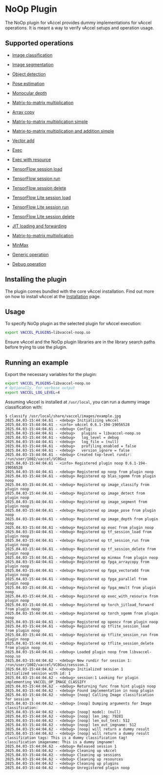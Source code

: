# NoOp Plugin

The NoOp plugin for vAccel provides dummy implementations for vAccel operations.
It is meant a way to verify vAccel setups and operation usage.

## Supported operations

- [Image classification](../../../api/api-reference/operations.md#image-classification)
- [Image segmentation](../../../api/api-reference/operations.md#image-segmentation)
- [Object detection](../../../api/api-reference/operations.md#object-detection)
- [Pose estimation](../../../api/api-reference/operations.md#pose-estimation)
- [Monocular depth](../../../api/api-reference/operations.md#monocular-depth)

- [Matrix-to-matrix multiplication](../../../api/api-reference/operations.md#matrix-to-matrix-multiplication)
- [Array copy](../../../api/api-reference/operations.md#array-copy)
- [Matrix-to-matrix multiplication simple](../../../api/api-reference/operations.md#matrix-to-matrix-multiplication-simple)
- [Matrix-to-matrix multiplication and addition simple](../../../api/api-reference/operations.md#matrix-to-matrix-multiplication-and-addition-simple-wip)
- [Vector add](../../../api/api-reference/operations.md#vector-add)

- [Exec](../../../api/api-reference/operations.md#exec)
- [Exec with resource](../../../api/api-reference/operations.md#exec-with-resource)

- [TensorFlow session load](../../../api/api-reference/operations.md#tensorflow-session-load)
- [TensorFlow session run](../../../api/api-reference/operations.md#tensorflow-session-run)
- [TensorFlow session delete](../../../api/api-reference/operations.md#tensorflow-session-delete)
- [TensorFlow Lite session load](../../../api/api-reference/operations.md#tensorflow-lite-session-load)
- [TensorFlow Lite session run](../../../api/api-reference/operations.md#tensorflow-lite-session-run)
- [TensorFlow Lite session delete](../../../api/api-reference/operations.md#tensorflow-lite-session-delete)

- [JIT loading and forwarding](../../../api/api-reference/operations.md#jit-loading-and-forwarding)
- [Matrix-to-matrix multiplication](../../../api/api-reference/operations.md#matrix-to-matrix-multiplication_1)

- [MinMax](../../../api/api-reference/operations.md#minmax)
- [Generic operation](../../../api/api-reference/operations.md#generic-operation)
- [Debug operation](../../../api/api-reference/operations.md#debug-operation)

## Installing the plugin

The plugin comes bundled with the core vAccel installation. Find out more on how
to install vAccel at the
[Installation](../../../getting-started/installation.md) page.

## Usage

To specify NoOp plugin as the selected plugin for vAccel execution:

```sh
export VACCEL_PLUGINS=libvaccel-noop.so
```

Ensure vAccel and the NoOp plugin libraries are in the library search paths
before trying to use the plugin.

## Running an example

Export the necessary variables for the plugin:

```sh
export VACCEL_PLUGINS=libvaccel-noop.so
# Optionally, for verbose output
export VACCEL_LOG_LEVEL=4
```

Assuming vAccel is installed at `/usr/local`, you can run a dummy image
classification with:

```console
$ classify /usr/local/share/vaccel/images/example.jpg
2025.04.03-15:44:04.61 - <debug> Initializing vAccel
2025.04.03-15:44:04.61 - <info> vAccel 0.6.1-194-19056528
2025.04.03-15:44:04.61 - <debug> Config:
2025.04.03-15:44:04.61 - <debug>   plugins = libvaccel-noop.so
2025.04.03-15:44:04.61 - <debug>   log_level = debug
2025.04.03-15:44:04.61 - <debug>   log_file = (null)
2025.04.03-15:44:04.61 - <debug>   profiling_enabled = false
2025.04.03-15:44:04.61 - <debug>   version_ignore = false
2025.04.03-15:44:04.61 - <debug> Created top-level rundir: /run/user/1002/vaccel/VC0Gxz
2025.04.03-15:44:04.61 - <info> Registered plugin noop 0.6.1-194-19056528
2025.04.03-15:44:04.61 - <debug> Registered op noop from plugin noop
2025.04.03-15:44:04.61 - <debug> Registered op blas_sgemm from plugin noop
2025.04.03-15:44:04.61 - <debug> Registered op image_classify from plugin noop
2025.04.03-15:44:04.61 - <debug> Registered op image_detect from plugin noop
2025.04.03-15:44:04.61 - <debug> Registered op image_segment from plugin noop
2025.04.03-15:44:04.61 - <debug> Registered op image_pose from plugin noop
2025.04.03-15:44:04.61 - <debug> Registered op image_depth from plugin noop
2025.04.03-15:44:04.61 - <debug> Registered op exec from plugin noop
2025.04.03-15:44:04.61 - <debug> Registered op tf_session_load from plugin noop
2025.04.03-15:44:04.61 - <debug> Registered op tf_session_run from plugin noop
2025.04.03-15:44:04.61 - <debug> Registered op tf_session_delete from plugin noop
2025.04.03-15:44:04.61 - <debug> Registered op minmax from plugin noop
2025.04.03-15:44:04.61 - <debug> Registered op fpga_arraycopy from plugin noop
2025.04.03-15:44:04.61 - <debug> Registered op fpga_vectoradd from plugin noop
2025.04.03-15:44:04.61 - <debug> Registered op fpga_parallel from plugin noop
2025.04.03-15:44:04.61 - <debug> Registered op fpga_mmult from plugin noop
2025.04.03-15:44:04.61 - <debug> Registered op exec_with_resource from plugin noop
2025.04.03-15:44:04.61 - <debug> Registered op torch_jitload_forward from plugin noop
2025.04.03-15:44:04.61 - <debug> Registered op torch_sgemm from plugin noop
2025.04.03-15:44:04.61 - <debug> Registered op opencv from plugin noop
2025.04.03-15:44:04.61 - <debug> Registered op tflite_session_load from plugin noop
2025.04.03-15:44:04.61 - <debug> Registered op tflite_session_run from plugin noop
2025.04.03-15:44:04.61 - <debug> Registered op tflite_session_delete from plugin noop
2025.04.03-15:44:04.61 - <debug> Loaded plugin noop from libvaccel-noop.so
2025.04.03-15:44:04.62 - <debug> New rundir for session 1: /run/user/1002/vaccel/VC0Gxz/session.1
2025.04.03-15:44:04.62 - <debug> Initialized session 1
Initialized session with id: 1
2025.04.03-15:44:04.62 - <debug> session:1 Looking for plugin implementing VACCEL_OP_IMAGE_CLASSIFY
2025.04.03-15:44:04.62 - <debug> Returning func from hint plugin noop
2025.04.03-15:44:04.62 - <debug> Found implementation in noop plugin
2025.04.03-15:44:04.62 - <debug> [noop] Calling Image classification for session 1
2025.04.03-15:44:04.62 - <debug> [noop] Dumping arguments for Image classification:
2025.04.03-15:44:04.62 - <debug> [noop] model: (null)
2025.04.03-15:44:04.62 - <debug> [noop] len_img: 79281
2025.04.03-15:44:04.62 - <debug> [noop] len_out_text: 512
2025.04.03-15:44:04.62 - <debug> [noop] len_out_imgname: 512
2025.04.03-15:44:04.62 - <debug> [noop] will return a dummy result
2025.04.03-15:44:04.62 - <debug> [noop] will return a dummy result
classification tags: This is a dummy classification tag!
classification imagename: This is a dummy imgname!
2025.04.03-15:44:04.62 - <debug> Released session 1
2025.04.03-15:44:04.62 - <debug> Cleaning up vAccel
2025.04.03-15:44:04.62 - <debug> Cleaning up sessions
2025.04.03-15:44:04.62 - <debug> Cleaning up resources
2025.04.03-15:44:04.62 - <debug> Cleaning up plugins
2025.04.03-15:44:04.62 - <debug> Unregistered plugin noop
```
